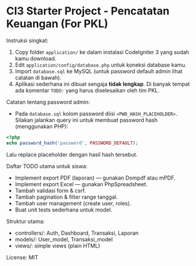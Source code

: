 # CI3 Starter Project - Pencatatan Keuangan (For PKL)

Instruksi singkat:
1. Copy folder `application/` ke dalam instalasi CodeIgniter 3 yang sudah kamu download.
2. Edit `application/config/database.php` untuk koneksi database kamu.
3. Import `database.sql` ke MySQL (untuk password default admin lihat catatan di bawah).
4. Aplikasi sederhana ini dibuat sengaja **tidak lengkap**. Di banyak tempat ada komentar `TODO:` yang harus diselesaikan oleh tim PKL.

Catatan tentang password admin:
- Pada `database.sql` kolom password diisi `<PWD_HASH_PLACEHOLDER>`. Silakan jalankan query ini untuk membuat password hash (menggunakan PHP):
```php
<?php
echo password_hash('password', PASSWORD_DEFAULT);
```
Lalu replace placeholder dengan hasil hash tersebut.

Daftar TODO utama untuk siswa:
- Implement export PDF (laporan) — gunakan Dompdf atau mPDF.
- Implement export Excel — gunakan PhpSpreadsheet.
- Tambah validasi form & csrf.
- Tambah pagination & filter range tanggal.
- Tambah user management (create user, roles).
- Buat unit tests sederhana untuk model.

Struktur utama:
- controllers/: Auth, Dashboard, Transaksi, Laporan
- models/: User_model, Transaksi_model
- views/: simple views (plain HTML)

License: MIT

